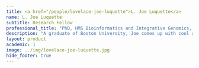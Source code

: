```yaml
---
title: <a href="/people/lovelace-joe-luquette">L. Joe Luquette</a>
name: L. Joe Luquette
subtitle: Research Fellow
professional_title: "PhD, HMS Bioinformatics and Integrative Genomics, Scientific Programmer (2009-2014)"  # Joined professional titles
description: "A graduate of Boston University, Joe comes up with cool algorithms, designs web servers, and helps out with everything else, when he is not taking algebra courses for fun."
layout: product
academic: 1
image: ../img/lovelace-joe-luquette.jpg
hide_footer: true
---
```

